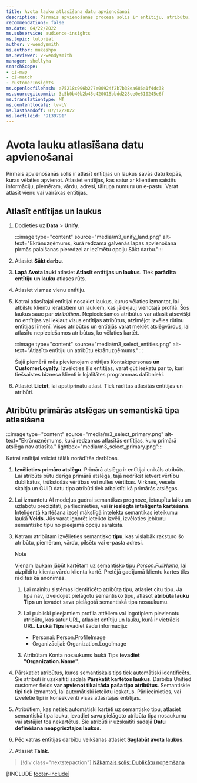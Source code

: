 ```yaml
---
title: Avota lauku atlasīšana datu apvienošanai
description: Pirmais apvienošanās procesa solis ir entītiju, atribūtu, primāro atslēgu un semantisko tipu atlasīšana, lai kartētu datus uz vienoto klienta profilu.
recommendations: false
ms.date: 04/22/2022
ms.subservice: audience-insights
ms.topic: tutorial
author: v-wendysmith
ms.author: mukeshpo
ms.reviewer: v-wendysmith
manager: shellyha
searchScope:
- ci-map
- ci-match
- customerInsights
ms.openlocfilehash: a75218c996b277e00924f2b7b38ea686a1f4dc38
ms.sourcegitcommit: 3c5b0b40b2b45e420015bbdd228ce0e610245e6f
ms.translationtype: MT
ms.contentlocale: lv-LV
ms.lasthandoff: 07/12/2022
ms.locfileid: "9139791"
---
```

# <a name="select-source-fields-for-data-unification"></a>Avota lauku atlasīšana datu apvienošanai

Pirmais apvienošanās solis ir atlasīt entītijas un laukus savās datu kopās, kuras vēlaties apvienot. Atlasiet entītijas, kas satur ar klientiem saistītu informāciju, piemēram, vārdu, adresi, tālruņa numuru un e-pastu. Varat atlasīt vienu vai vairākas entītijas.

## <a name="select-entities-and-fields"></a>Atlasīt entītijas un laukus

1. Dodieties uz **Data** > **Unify**.

   :::image type="content" source="media/m3_unify_land.png" alt-text="Ekrānuzņēmums, kurā redzama galvenās lapas apvienošana pirmās palaišanas pieredzei ar iezīmētu opciju Sākt darbu.":::

1. Atlasiet **Sākt darbu**.

1. **Lapā Avota lauki** atlasiet **Atlasīt entītijas un laukus**. Tiek **parādīta entītiju un lauku** atlases rūts.

1. Atlasiet vismaz vienu entītiju.

1. Katrai atlasītajai entītijai nosakiet laukus, kurus vēlaties izmantot, lai atbilstu klientu ierakstiem un laukiem, kas jāiekļauj vienotajā profilā. Šos laukus sauc par *atribūtiem*. Nepieciešamos atribūtus var atlasīt atsevišķi no entītijas vai iekļaut visus entītijas atribūtus, atzīmējot izvēles rūtiņu entītijas līmenī. Visos atribūtos un entītijās varat meklēt atslēgvārdus, lai atlasītu nepieciešamos atribūtus, ko vēlaties kartēt.

   :::image type="content" source="media/m3_select_entities.png" alt-text="Atlasīto entītiju un atribūtu ekrānuzņēmums.":::

   Šajā piemērā mēs pievienojam entītijas Kontaktpersonas **un** **CustomerLoyalty**. Izvēloties šīs entītijas, varat gūt ieskatu par to, kuri tiešsaistes biznesa klienti ir lojalitātes programmas dalībnieki.

1. Atlasiet **Lietot**, lai apstiprinātu atlasi. Tiek rādītas atlasītās entītijas un atribūti.

## <a name="select-primary-key-and-semantic-type-for-attributes"></a>Atribūtu primārās atslēgas un semantiskā tipa atlasīšana

   :::image type="content" source="media/m3_select_primary.png" alt-text="Ekrānuzņēmums, kurā redzamas atlasītās entītijas, kuru primārā atslēga nav atlasīta." lightbox="media/m3_select_primary.png":::

Katrai entītijai veiciet tālāk norādītās darbības.

1. **Izvēlieties primāro atslēgu**. Primārā atslēga ir entītijai unikāls atribūts. Lai atribūts būtu derīga primārā atslēga, tajā nedrīkst ietvert vērtību dublikātus, trūkstošās vērtības vai nulles vērtības. Virknes, vesela skaitļa un GUID datu tipa atribūti tiek atbalstīti kā primārās atslēgas.

1. Lai izmantotu AI modeļus gudrai semantikas prognoze, ietaupītu laiku un uzlabotu precizitāti, pārliecinieties, vai **ir ieslēgta inteliģenta kartēšana**. Inteliģentā kartēšana izceļ mākslīgā intelekta semantikas ieteikumu laukā **Veids**. Jūs varat ignorēt ieteikto izvēli, izvēloties jebkuru semantisko tipu no pieejamā opciju saraksta.

1. Katram atribūtam izvēlieties semantisko **tipu**, kas vislabāk raksturo šo atribūtu, piemēram, vārdu, pilsētu vai e-pasta adresi.

   > [!NOTE]
   > Vienam laukam jābūt kartētam uz semantisko tipu *Person.FullName*, lai aizpildītu klienta vārdu klienta kartē. Pretējā gadījumā klientu kartes tiks rādītas kā anonīmas.

   1. Lai mainītu sistēmas identificēto atribūta tipu, atlasiet citu tipu. Ja tipa nav, izveidojiet pielāgotu semantisko tipu, atlasot **atribūta lauku Tips** un ievadot sava pielāgotā semantiskā tipa nosaukumu.

   1. Lai publiski pieejamiem profila attēliem vai logotipiem pievienotu atribūtu, kas satur URL, atlasiet entītiju un lauku, kurā ir vietrādis URL. **Laukā Tips** ievadiet šādu informāciju:
      - Personai: Person.ProfileImage
      - Organizācijai: Organization.LogoImage

   1. Atribūtam Konta nosaukums laukā Tips **ievadiet "Organization.Name"**.

1. Pārskatiet atribūtus, kuros semantiskais tips tiek automātiski identificēts. Šie atribūti ir uzskaitīti sadaļā **Pārskatīt kartētos laukus**. Darbībā Unified customer fields **var apvienot tikai tāda paša tipa atribūtus**. Semantiskie tipi tiek izmantoti, lai automātiski ieteiktu ieskatus. Pārliecinieties, vai izvēlētie tipi ir konsekventi visās atlasītajās entītijās.

1. Atribūtiem, kas netiek automātiski kartēti uz semantisko tipu, atlasiet semantiskā tipa lauku, ievadiet savu pielāgoto atribūta tipa nosaukumu vai atstājiet tos nekartētus. Šie atribūti ir uzskaitīti sadaļā **Datu definēšana neapgrieztajos laukos**.

1. Pēc katras entītijas darbību veikšanas atlasiet **Saglabāt avota laukus**.

1. Atlasiet **Tālāk**.

> [!div class="nextstepaction"]
> [Nākamais solis: Dublikātu noņemšana](remove-duplicates.md)

[!INCLUDE [footer-include](includes/footer-banner.md)]
